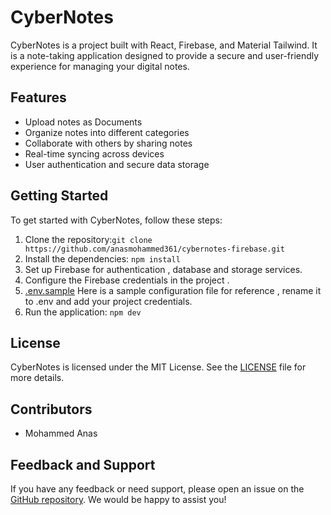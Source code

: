 # CyberNotes

CyberNotes is a project built with React, Firebase, and Material Tailwind. It is a note-taking application designed to provide a secure and user-friendly experience for managing your digital notes.

## Features

- Upload notes as Documents
- Organize notes into different categories
- Collaborate with others by sharing notes
- Real-time syncing across devices
- User authentication and secure data storage

## Getting Started

To get started with CyberNotes, follow these steps:

1. Clone the repository:`git clone https://github.com/anasmohammed361/cybernotes-firebase.git`
2. Install the dependencies: `npm install`
3. Set up Firebase for authentication , database and storage services.
4. Configure the Firebase credentials in the project .
5. [.env.sample](https://github.com/anasmohammed361/cybernotes-firebase/blob/main/.env.sample) Here is a sample configuration file for reference , rename it to .env and add your project credentials.
6. Run the application: `npm dev`

## License

CyberNotes is licensed under the MIT License. See the [LICENSE](https://github.com/anasmohammed361/cybernotes-firebase/blob/main/LICENSE) file for more details.

## Contributors

- Mohammed Anas

## Feedback and Support

If you have any feedback or need support, please open an issue on the [GitHub repository](https://github.com/anasmohammed361/cybernotes-firebase/issues). We would be happy to assist you!